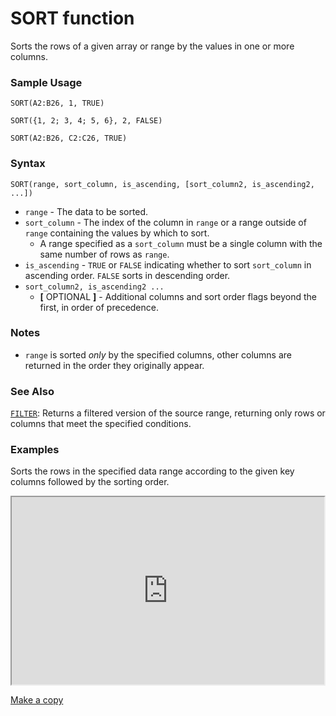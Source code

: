 # SORT function

Sorts the rows of a given array or range by the values in one or more columns.

### Sample Usage

`SORT(A2:B26, 1, TRUE)`

`SORT({1, 2; 3, 4; 5, 6}, 2, FALSE)`

`SORT(A2:B26, C2:C26, TRUE)`

### Syntax

`SORT(range, sort_column, is_ascending, [sort_column2, is_ascending2, ...])`

* `range` - The data to be sorted.
* `sort_column` - The index of the column in `range` or a range outside of `range` containing the values by which to sort.
  * A range specified as a `sort_column` must be a single column with the same number of rows as `range`.
* `is_ascending` - `TRUE` or `FALSE` indicating whether to sort `sort_column` in ascending order. `FALSE` sorts in descending order.
* `sort_column2, is_ascending2 ...`
  * **[** OPTIONAL **]** - Additional columns and sort order flags beyond the first, in order of precedence.

### Notes

* `range` is sorted *only* by the specified columns, other columns are returned in the order they originally appear.

### See Also

[`FILTER`](https://support.google.com/docs/answer/3093197): Returns a filtered version of the source range, returning only rows or columns that meet the specified conditions.

### Examples

Sorts the rows in the specified data range according to the given key columns followed by the sorting order.

<iframe height="300" src="https://docs.google.com/spreadsheet/pub?key=0As3tAuweYU9QdFF1Q1Y4WEtKY0hmTDA5MzhtdV9IQkE&single=true&gid=0&output=html&widget=true" width="500"></iframe>

[Make a copy](https://docs.google.com/spreadsheets/d/1Bp7qW66vyF4kFZQhXI0hZzGAK8cGzOXkJf9dzqCu5Tg/copy)
